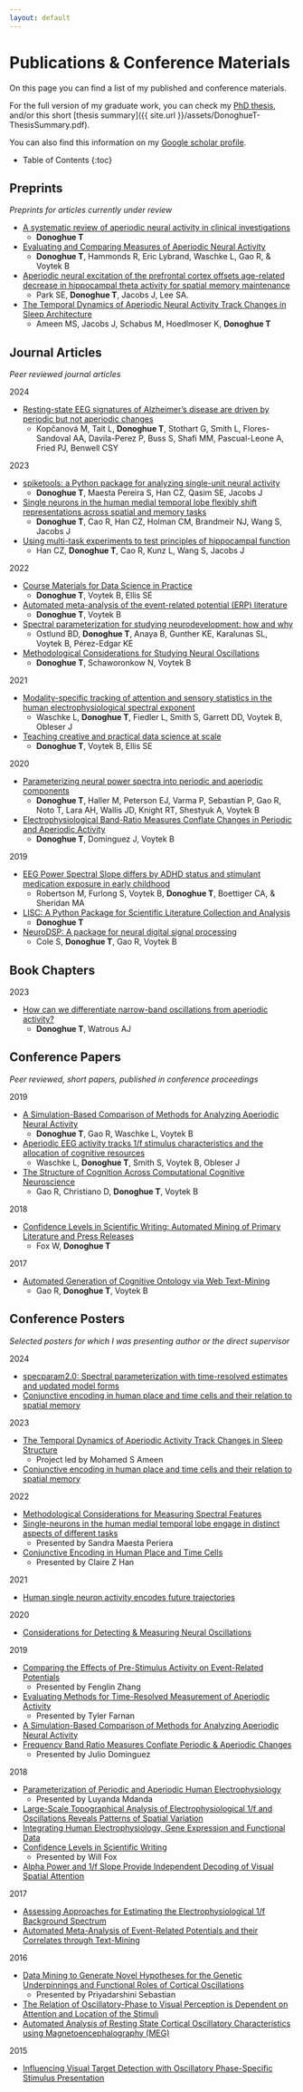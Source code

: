 ```yaml
---
layout: default
---
```


# Publications & Conference Materials

On this page you can find a list of my published and conference materials.

For the full version of my graduate work, you can check my
[PhD thesis](https://escholarship.org/uc/item/8v92g8h6), and/or this short
[thesis summary]({{ site.url }}/assets/DonoghueT-ThesisSummary.pdf).

You can also find this information on my
[Google scholar profile](https://scholar.google.com/citations?user=pxZ6AdsAAAAJ&hl=en).

* Table of Contents
{:toc}

## Preprints

*Preprints for articles currently under review*

- [A systematic review of aperiodic neural activity in clinical investigations](https://doi.org/10.1101/2024.10.14.24314925)
    - **Donoghue T**
- [Evaluating and Comparing Measures of Aperiodic Neural Activity](https://doi.org/10.1101/2024.09.15.613114)
    - **Donoghue T**, Hammonds R, Eric Lybrand, Waschke L, Gao R, & Voytek B
- [Aperiodic neural excitation of the prefrontal cortex offsets age-related decrease in hippocampal theta activity for spatial memory maintenance](https://doi.org/10.1101/2024.10.03.616418)
    - Park SE, **Donoghue T**, Jacobs J, Lee SA.
- [The Temporal Dynamics of Aperiodic Neural Activity Track Changes in Sleep Architecture](https://doi.org/10.1101/2024.01.25.577204)
    - Ameen MS, Jacobs J, Schabus M, Hoedlmoser K, **Donoghue T**

## Journal Articles

*Peer reviewed journal articles*

2024

- [Resting-state EEG signatures of Alzheimer’s disease are driven by periodic but not aperiodic changes](https://doi.org/10.1016/j.nbd.2023.106380)
    - Kopčanová M, Tait L, **Donoghue T**, Stothart G, Smith L, Flores-Sandoval AA, Davila-Perez P, Buss S, Shafi MM, Pascual-Leone A, Fried PJ, Benwell CSY

2023

- [spiketools: a Python package for analyzing single-unit neural activity](https://doi.org/10.21105/joss.05268)
    - **Donoghue T**, Maesta Pereira S, Han CZ, Qasim SE, Jacobs J
- [Single neurons in the human medial temporal lobe flexibly shift representations across spatial and memory tasks](https://doi.org/10.1002/hipo.23539)
    - **Donoghue T**, Cao R, Han CZ, Holman CM, Brandmeir NJ, Wang S, Jacobs J
- [Using multi-task experiments to test principles of hippocampal function](https://doi.org/10.1002/hipo.23540)
    - Han CZ, **Donoghue T**, Cao R, Kunz L, Wang S, Jacobs J

2022
- [Course Materials for Data Science in Practice](https://doi.org/10.21105/jose.00121)
    - **Donoghue T**, Voytek B, Ellis SE
- [Automated meta-analysis of the event-related potential (ERP) literature](https://doi.org/10.1038/s41598-022-05939-9)
    - **Donoghue T**, Voytek B
- [Spectral parameterization for studying neurodevelopment: how and why](https://doi.org/10.1016/j.dcn.2022.101073)
    - Ostlund BD, **Donoghue T**, Anaya B, Gunther KE, Karalunas SL, Voytek B, Pérez-Edgar KE
- [Methodological Considerations for Studying Neural Oscillations](https://doi.org/10.1111/ejn.15361)
    - **Donoghue T**, Schaworonkow N, Voytek B

2021
- [Modality-specific tracking of attention and sensory statistics in the human electrophysiological spectral exponent](https://doi.org/10.7554/eLife.70068)
    - Waschke L, **Donoghue T**, Fiedler L, Smith S, Garrett DD, Voytek B, Obleser J
- [Teaching creative and practical data science at scale](https://doi.org/10.1080/10691898.2020.1860725)
    - **Donoghue T**, Voytek B, Ellis SE

2020
- [Parameterizing neural power spectra into periodic and aperiodic components](https://doi.org/10.1038/s41593-020-00744-x)
    - **Donoghue T**, Haller M, Peterson EJ, Varma P, Sebastian P, Gao R, Noto T, Lara AH, Wallis JD, Knight RT, Shestyuk A, Voytek B
- [Electrophysiological Band-Ratio Measures Conflate Changes in Periodic and Aperiodic Activity](https://doi.org/10.1101/2020.01.11.900977)
    - **Donoghue T**, Dominguez J, Voytek B

2019
- [EEG Power Spectral Slope differs by ADHD status and stimulant medication exposure in early childhood](https://doi.org/10.1152/jn.00388.2019)
    - Robertson M, Furlong S, Voytek B, **Donoghue T**, Boettiger CA, & Sheridan MA
- [LISC: A Python Package for Scientific Literature Collection and Analysis](https://joss.theoj.org/papers/10.21105/joss.01674)
    - **Donoghue T**
- [NeuroDSP: A package for neural digital signal processing](https://joss.theoj.org/papers/10.21105/joss.01272)
    - Cole S, **Donoghue T**, Gao R, Voytek B

## Book Chapters

2023

- [How can we differentiate narrow-band oscillations from aperiodic activity?](https://doi.org/10.1007/978-3-031-20910-9_22)
    - **Donoghue T**, Watrous AJ

## Conference Papers

*Peer reviewed, short papers, published in conference proceedings*

2019
- [A Simulation-Based Comparison of Methods for Analyzing Aperiodic Neural Activity](https://ccneuro.org/2019/proceedings/0000783.pdf)
    - **Donoghue T**, Gao R, Waschke L, Voytek B
- [Aperiodic EEG activity tracks 1/f stimulus characteristics and the allocation of cognitive resources](https://ccneuro.org/2019/proceedings/0000936.pdf)
    - Waschke L, **Donoghue T**, Smith S, Voytek B, Obleser J
- [The Structure of Cognition Across Computational Cognitive Neuroscience](https://ccneuro.org/2019/proceedings/0001130.pdf)
    - Gao R, Christiano D, **Donoghue T**, Voytek B

2018
- [Confidence Levels in Scientific Writing: Automated Mining of Primary Literature and Press Releases](http://mindmodeling.org/cogsci2018/papers/0323/0323.pdf)
    - Fox W, **Donoghue T**

2017
- [Automated Generation of Cognitive Ontology via Web Text-Mining](https://mindmodeling.org/cogsci2017/papers/0395/paper0395.pdf)
    - Gao R, **Donoghue T**, Voytek B

## Conference Posters

*Selected posters for which I was presenting author or the direct supervisor*

2024
- [specparam2.0: Spectral parameterization with time-resolved estimates and updated model forms](https://www.dropbox.com/scl/fi/golmkqqskryw7vqpg3q2z/Poster-Donoghue-SfN24.pdf?rlkey=epjhrjhwbbpmfuxnsck8xi49c&st=n8ctzikx&dl=0)
- [Conjunctive encoding in human place and time cells and their relation to spatial memory](https://www.dropbox.com/scl/fi/a1ov49ox615i35rxs95vb/DonoghueEtal-T3-iNav.pdf?rlkey=yqu3l5hfxnr244y20d8zlvbd1&st=ki6vmube&dl=0)

2023
- [The Temporal Dynamics of Aperiodic Activity Track Changes in Sleep Structure](https://www.dropbox.com/scl/fi/npzbja4ioseqevesit95i/AmeenEtAl-SleepPoster.pdf?rlkey=29d17una2jjlqucgj98eet1z7&dl=0)
    - Project led by Mohamed S Ameen
- [Conjunctive encoding in human place and time cells and their relation to spatial memory](https://www.dropbox.com/scl/fi/md7g7wq2d799k1bedx2as/DonoghueEtAl-T3Poster.pdf?rlkey=2jnxzj0qnsldp5o9sqby1600y&dl=0)

2022
- [Methodological Considerations for Measuring Spectral Features](https://www.dropbox.com/s/17h9ns8pw1kyw3c/DonoghueT-AESposter.pdf?dl=0)
- [Single-neurons in the human medial temporal lobe engage in distinct aspects of different tasks](https://www.dropbox.com/s/pw51hah6oiotqpg/DonoghueEtaL-2022_SfN%26HSN-TH.pdf?dl=0)
    - Presented by Sandra Maesta Periera
- [Conjunctive Encoding in Human Place and Time Cells](https://www.dropbox.com/s/s2qj98swu0yivxw/MaestaPereiraEtal-2022_SfN%26HSN_T3.pdf?dl=0)
    - Presented by Claire Z Han

2021
- [Human single neuron activity encodes future trajectories](https://www.dropbox.com/s/guga5zcviv01fj5/DonoghueT-SfN2021-Presentation.pdf?dl=0)

2020
- [Considerations for Detecting & Measuring Neural Oscillations](https://www.dropbox.com/s/jz9fpdk4v8am18h/Donoghue%26Voytek-ConsiderationsMeasuringNeuralOscillations.pdf?dl=0)

2019
- [Comparing the Effects of Pre-Stimulus Activity on Event-Related Potentials](https://www.dropbox.com/s/e4k5hxevv1gsmql/Zhang-SfN-Poster.pdf?dl=0)
    - Presented by Fenglin Zhang
- [Evaluating Methods for Time-Resolved Measurement of Aperiodic Activity](https://www.dropbox.com/s/znwhq3rd6uvfn1q/SfN2019-Farnan-AperiodicInTime.pdf?dl=0)
    - Presented by Tyler Farnan
- [A Simulation-Based Comparison of Methods for Analyzing Aperiodic Neural Activity](https://www.dropbox.com/s/9qrxrswf4x6w4iq/DonoghueEtal-CCN2019.pdf?dl=0)
- [Frequency Band Ratio Measures Conflate Periodic & Aperiodic Changes](https://www.dropbox.com/s/4lghj9218s4hgix/DomiguezEtal_BandRatiosPoster.pdf?dl=0)
    - Presented by Julio Dominguez

2018
- [Parameterization of Periodic and Aperiodic Human Electrophysiology](https://www.dropbox.com/s/alwwb6ahb1wjank/MdandaEtal-SfN2018.pdf?dl=0)
    - Presented by Luyanda Mdanda
- [Large-Scale Topographical Analysis of Electrophysiological 1/f and Oscillations Reveals Patterns of Spatial Variation](https://www.dropbox.com/s/k5koyibwuaclx5k/DonoghueEtal-Biomag2018.pdf?dl=0)
- [Integrating Human Electrophysiology, Gene Expression and Functional Data](https://www.dropbox.com/s/al0bggj4mgqffat/DonoghueEtal-Neuroinformatics2018.pdf?dl=0)
- [Confidence Levels in Scientific Writing](https://www.dropbox.com/s/i41jllv5ojf9qno/Fox%26Donoghue_ConfidenceScanner_CogSciPoster.pdf?dl=0)
    - Presented by Will Fox
- [Alpha Power and 1/f Slope Provide Independent Decoding of Visual Spatial Attention](https://www.dropbox.com/s/72y86jege2lx0sf/Donoghue&Voytek_CNS2018_EEGDecoding.pdf?dl=0)

2017
- [Assessing Approaches for Estimating the Electrophysiological 1/f Background Spectrum](https://www.dropbox.com/s/d5zxqdw55my79dx/DonoghueT_SfN2017.pdf?dl=0)
- [Automated Meta-Analysis of Event-Related Potentials and their Correlates through Text-Mining](https://www.dropbox.com/s/sgnz7ecd3qp6tb7/TDonoghue_ERPSCANR_CNS2017.pdf?dl=0)

2016
- [Data Mining to Generate Novel Hypotheses for the Genetic Underpinnings and Functional Roles of Cortical Oscillations](https://www.dropbox.com/s/4sqn0pudpqycu4r/SebastianDonoghueEtal_MEGmapping_SfN2016.pdf?dl=0)
    - Presented by Priyadarshini Sebastian
- [The Relation of Oscillatory-Phase to Visual Perception is Dependent on Attention and Location of the Stimuli](https://www.dropbox.com/s/gvcsj2l2dzw3ler/TDonoghue_PhaseAttention_SfN2016.pdf?dl=0)
- [Automated Analysis of Resting State Cortical Oscillatory Characteristics using Magnetoencephalography (MEG)](https://www.dropbox.com/s/actfrml5efszd4u/TDonoghue_MEGmapping_BIOMAG2016.pdf?dl=0)

2015
- [Influencing Visual Target Detection with Oscillatory Phase-Specific Stimulus Presentation](https://www.dropbox.com/s/1o5whrrrukd5oy3/GougeletDonoghueEtal_RealTimePhasePresentation_SfN2015.pdf?dl=0)
